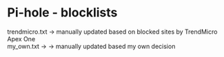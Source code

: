 # Pi-hole - blocklists
trendmicro.txt -> manually updated based on blocked sites by TrendMicro Apex One <br>
my_own.txt -> -> manually updated based my own decision <br>
